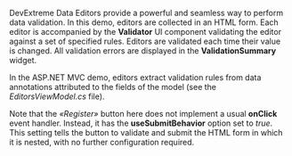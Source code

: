 DevExtreme Data Editors provide a&nbsp;powerful and seamless way to&nbsp;perform data validation. In&nbsp;this demo, editors are collected in&nbsp;an&nbsp;HTML&nbsp;form. Each editor is&nbsp;accompanied by&nbsp;the **Validator** UI component validating the editor against a&nbsp;set of&nbsp;specified rules. Editors are validated each time their value is&nbsp;changed. All validation errors are displayed in&nbsp;the **ValidationSummary** widget.



In&nbsp;the ASP.NET MVC&nbsp;demo, editors extract validation rules from data annotations attributed to&nbsp;the fields of&nbsp;the model (see the _EditorsViewModel.cs_ file).



Note that the _&laquo;Register&raquo;_ button here does not implement a&nbsp;usual **onClick** event handler. Instead, it&nbsp;has the **useSubmitBehavior** option set to _true_. This setting tells the button to&nbsp;validate and submit the HTML form in&nbsp;which it&nbsp;is&nbsp;nested, with no&nbsp;further configuration required.